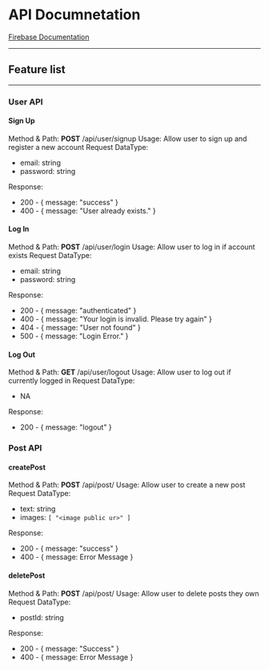 # API Documnetation

[Firebase Documentation](https://firebase.google.com/docs/firestore/)

- - -

## Feature list

- - -

### User API

#### Sign Up

Method & Path: __POST__ /api/user/signup
Usage: Allow user to sign up and register a new account
Request DataType:

- email: string
- password: string

Response:

- 200 - { message: "success" }
- 400 - { message: "User already exists." }

#### Log In

Method & Path: __POST__ /api/user/login
Usage: Allow user to log in if account exists
Request DataType:

- email: string
- password: string

Response:

- 200 - { message: "authenticated" }
- 400 - { message: "Your login is invalid. Please try again" }
- 404 - { message: "User not found" }
- 500 - { message: "Login Error." }

#### Log Out

Method & Path: __GET__ /api/user/logout
Usage: Allow user to log out if currently logged in
Request DataType:

- NA

Response:

- 200 - { message: "logout" }

### Post API

#### createPost

Method & Path: __POST__ /api/post/
Usage: Allow user to create a new post
Request DataType:

- text: string
- images: `[ "<image public ur>" ]`

Response:

- 200 - { message: "success" }
- 400 - { message: Error Message }

#### deletePost

Method & Path: __POST__ /api/post/
Usage: Allow user to delete posts they own
Request DataType:

- postId: string

Response:

- 200 - { message: "Success" }
- 400 - { message: Error Message }
